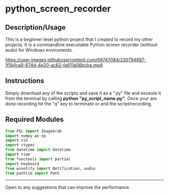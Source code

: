 # python_screen_recorder

## Description/Usage

This is a beginner level python project that I created to record my other projects. It is a commandline executable Python screen recorder (without audo) for Windows enviroments.

https://user-images.githubusercontent.com/68747084/230794897-1f5b1ca9-674d-4e20-ac62-fa611a56bcba.mp4

## Instructions

Simply download any of the scripts and save it as a ".py" file and exceute it from the terminal by calling <b>python "py_script_name.py"</b>. Once your are done recording hit the "q" key to terminate or end the script/recording.



## Required Modules
```python
from PIL import ImageGrab 
import numpy as np
import cv2 
import ctypes 
from datetime import datetime 
import time 
from functools import partial
import keyboard
from winotify import Notification, audio
from pathlib import Path
```

<hr>
Open to any suggestions that can improve the performance




